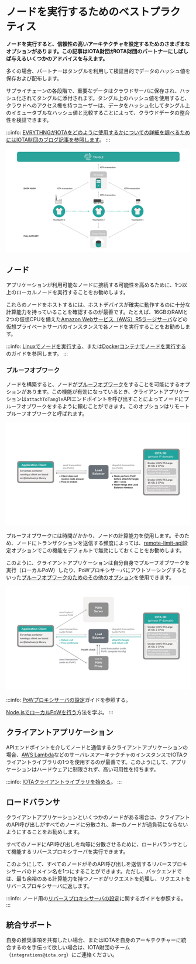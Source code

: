 # ノードを実行するためのベストプラクティス
<!-- # Best practices for running a node -->

**ノードを実行すると、信頼性の高いアーキテクチャを設定するためのさまざまなオプションがあります。この記事はIOTA財団がIOTA財団のパートナーにしばしば与えるいくつかのアドバイスを与えます。**
<!-- **When you run a node, you have lots of different options for setting up a reliable architecture. This article gives you some advice that we often give to our partners.** -->

多くの場合、パートナーはタングルを利用して検証目的でデータのハッシュ値を保存および配布します。
<!-- Often, our partners leverage the Tangle to store and distribute a hash of their data for verification purposes. -->

サプライチェーンの各段階で、重要なデータはクラウドサーバに保存され、ハッシュ化されてタングルに添付されます。タングル上のハッシュ値を使用すると、クラウドへのアクセス権を持つユーザーは、データをハッシュ化してタングル上のイミュータブルなハッシュ値と比較することによって、クラウドデータの整合性を検証できます。
<!-- At each point along the supply chain, any important data is stored on a cloud server then hashed and attached to the Tangle. With the hash on the Tangle, anyone with access to the cloud can verify the integrity of the cloud data by hashing it and comparing it to the immutable hash on the Tangle. -->

:::info:
[EVRYTHNGがIOTAをどのように使用するかについての詳細を調べるためにはIOTA財団のブログ記事を参照します](https://blog.iota.org/iota-evrythng-2a9b4b9d922d)。
:::
<!-- :::info: -->
<!-- [Read our blog post to find out more about how EVRYTHNG uses IOTA](https://blog.iota.org/iota-evrythng-2a9b4b9d922d). -->
<!-- ::: -->

![Best practice example](../images/best-practice-example.png)

## ノード
<!-- ## Nodes -->

アプリケーションが利用可能なノードに接続する可能性を高めるために、1つ以上のローカルノードを実行することをお勧めします。
<!-- To increase the chances of your application connecting to an available node, it's often best practice to run one or more local nodes. -->

これらのノードをホストするには、ホストデバイスが確実に動作するのに十分な計算能力を持っていることを確認するのが最善です。たとえば、16GBのRAMと2つの仮想CPUを備えた[Amazon Webサービス（AWS）R5ラージサーバ](https://aws.amazon.com/ec2/instance-types/r5/)などの仮想プライベートサーバのインスタンスで各ノードを実行することをお勧めします。
<!-- To host these nodes it's best to make sure that the host device has enough computational power to run reliably. For example, a good benchmark is to run each node on an instance of a virtual private server such as an [Amazon Web Services (AWS) R5 Large server](https://aws.amazon.com/ec2/instance-types/r5/) with 16 GB RAM and two virtual CPUs. -->

:::info:
[Linuxでノードを実行する](../how-to-guides/run-an-iri-node-on-linux.md)、または[Dockerコンテナでノードを実行する](../how-to-guides/run-an-iri-node-in-docker.md)のガイドを参照します。
:::
<!-- :::info: -->
<!-- Read our guide on [running a node on Linux](../how-to-guides/run-an-iri-node-on-linux.md), or on [running a node in a Docker container](../how-to-guides/run-an-iri-node-in-docker.md). -->
<!-- ::: -->

### プルーフオブワーク
<!-- ### Proof of work -->

ノードを構築すると、ノードが[プルーフオブワーク](root://dev-essentials/0.1/concepts/minimum-weight-magnitude.md)をすることを可能にするオプションがあります。この機能が有効になっているとき、クライアントアプリケーションは`attachToTangle`APIエンドポイントを呼び出すことによってノードにプルーフオブワークをするように頼むことができます。このオプションはリモートプルーフオブワークと呼ばれます。
<!-- When you're setting up your nodes, you have the option to allow them to do [proof of work](root://dev-essentials/0.1/concepts/minimum-weight-magnitude.md). When this feature is enabled, client applications can ask your node to do proof of work by calling the `attachToTangle` API endpoint. This option is called remote proof of work. -->

![Remote proof of work](../images/remote-pow.png)

プルーフオブワークには時間がかかり、ノードの計算能力を使用します。そのため、ノードにトランザクションを送信する頻度によっては、[remote-limit-api](../references/iri-configuration-options.md#remote-limit-api)設定オプションでこの機能をデフォルトで無効にしておくことをお勧めします。
<!-- Proof of work takes time and uses your node's computational power. So, depending on how often you send transactions to your nodes, you may want to keep this feature disabled by default in the [remote-limit-api](../references/iri-configuration-options.md#remote-limit-api) configuration option. -->

このように、クライアントアプリケーションは自分自身でプルーフオブワークを実行（ローカルPoW）したり、PoWプロキシサーバにアウトソーシングするといった[プルーフオブワークのためのその他のオプション](root://dev-essentials/0.1/concepts/minimum-weight-magnitude.md#options-for-doing-proof-of-work)を使用できます。
<!-- This way, client applications can use [other options for proof of work](root://dev-essentials/0.1/concepts/minimum-weight-magnitude.md#options-for-doing-proof-of-work) such as doing it themselves (local PoW) or outsourcing it to a PoW proxy server. -->

![Local proof of work](../images/local-pow.png)

:::info:
[PoWプロキシサーバの設定](../how-to-guides/install-a-pow-proxy.md)ガイドを参照する。

[Node.jsでローカルPoWを行う](https://github.com/iotaledger/ccurl.interface.js)方法を学ぶ。
:::
<!-- :::info: -->
<!-- Read our guide for [setting up a PoW proxy server](../how-to-guides/install-a-pow-proxy.md). -->
<!--  -->
<!-- Learn how to [do local PoW in Node.js](https://github.com/iotaledger/ccurl.interface.js). -->
<!-- ::: -->

## クライアントアプリケーション
<!-- ## Client applications -->

APIエンドポイントを介してノードと通信するクライアントアプリケーションの場合、[AWS Lambda](https://aws.amazon.com/lambda/)などのサーバレスアーキテクチャのインスタンスでIOTAクライアントライブラリの1つを使用するのが最善です。このようにして、アプリケーションはハードウェアに制限されず、高い可用性を持ちます。
<!-- For a client application that will communicate with your nodes through API endpoints, it's best to use one of the IOTA client libraries on an instance of a serverless architecture such as [AWS Lambda](https://aws.amazon.com/lambda/). This way, your application is not restricted by hardware and has a high availability. -->

:::info:
[IOTAクライアントライブラリを始める](root://getting-started/0.1/tutorials/get-started.md)。
:::
<!-- :::info: -->
<!-- [Get started with the IOTA client libraries](root://getting-started/0.1/tutorials/get-started.md). -->
<!-- ::: -->

## ロードバランサ
<!-- ## Load balancer -->

クライアントアプリケーションといくつかのノードがある場合は、クライアントのAPI呼び出しがすべてのノードに分散され、単一のノードが過負荷にならないようにすることをお勧めします。
<!-- When you have a client application and some nodes, it's best practice to make sure that the client's API calls are distributed among all nodes so that no single one is overloaded. -->

すべてのノードにAPI呼び出しを均等に分散させるために、ロードバランサとして機能するリバースプロキシサーバを実行できます。
<!-- To evenly distribute the API calls among all your nodes, you can run a reverse proxy server that will act as a load balancer. -->

このようにして、すべてのノードがそのAPI呼び出しを送信するリバースプロキシサーバのドメイン名を1つにすることができます。ただし、バックエンドでは、最も余裕のある計算能力を持つノードがリクエストを処理し、リクエストをリバースプロキシサーバに返します。
<!-- This way, you can even have one domain name for your reverse proxy server that all nodes will send their API calls to. But, on the backend, the nodes with the most spare computational power will process the request and return the response to the reverse proxy server. -->

:::info:
ノード用の[リバースプロキシサーバの設定](../how-to-guides/set-up-a-reverse-proxy.md)に関するガイドを参照する。
:::
<!-- :::info: -->
<!-- Read our guide on [setting up a reverse proxy server](../how-to-guides/set-up-a-reverse-proxy.md) for your node. -->
<!-- ::: -->

## 統合サポート
<!-- ## Integrations support -->

自身の推奨事項を共有したい場合、またはIOTAを自身のアーキテクチャーに統合するのを手伝って欲しい場合は、IOTA財団のチーム（`integrations@iota.org`）にご連絡ください。
<!-- If you want to share your own recommendations, or if you want help integrating IOTA into your own architecture, get in touch with our team at: integrations@iota.org -->
